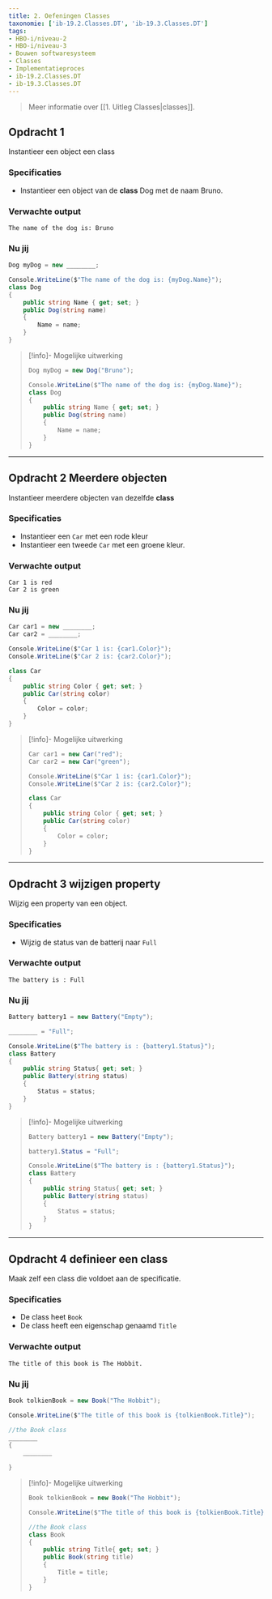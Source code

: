 ```yaml
---
title: 2. Oefeningen Classes
taxonomie: ['ib-19.2.Classes.DT', 'ib-19.3.Classes.DT']
tags:
- HBO-i/niveau-2
- HBO-i/niveau-3
- Bouwen softwaresysteem
- Classes
- Implementatieproces
- ib-19.2.Classes.DT
- ib-19.3.Classes.DT
---
```


> Meer informatie over [[1. Uitleg Classes|classes]].

## Opdracht 1 
Instantieer een object een class

### Specificaties
- Instantieer een object van de **class** Dog met de naam Bruno.

### Verwachte output
```
The name of the dog is: Bruno
```

### Nu jij
``` csharp
Dog myDog = new ________;

Console.WriteLine($"The name of the dog is: {myDog.Name}");
class Dog
{
    public string Name { get; set; }
    public Dog(string name)
    {
        Name = name;
    }
}
``` 

> [!info]- Mogelijke uitwerking
> ``` csharp
> Dog myDog = new Dog("Bruno");
> 
> Console.WriteLine($"The name of the dog is: {myDog.Name}");
> class Dog
> {
>     public string Name { get; set; }
>     public Dog(string name)
>     {
>         Name = name;
>     }
> }
> ```

---

## Opdracht 2 Meerdere objecten
Instantieer meerdere objecten van dezelfde **class**

### Specificaties
- Instantieer een `Car` met een rode kleur
- Instantieer een tweede `Car` met een groene kleur.

### Verwachte output
```
Car 1 is red
Car 2 is green
```

### Nu jij
``` csharp runner
Car car1 = new ________;
Car car2 = ________;

Console.WriteLine($"Car 1 is: {car1.Color}");
Console.WriteLine($"Car 2 is: {car2.Color}");

class Car
{
    public string Color { get; set; }
    public Car(string color)
    {
        Color = color;
    }
}
``` 

> [!info]- Mogelijke uitwerking
> ``` csharp
> Car car1 = new Car("red");
> Car car2 = new Car("green");
> 
> Console.WriteLine($"Car 1 is: {car1.Color}");
> Console.WriteLine($"Car 2 is: {car2.Color}");
> 
> class Car
> {
>     public string Color { get; set; }
>     public Car(string color)
>     {
>         Color = color;
>     }
> }
> ```

---

## Opdracht 3 wijzigen property
Wijzig een property van een object.

### Specificaties
- Wijzig de status van de batterij naar `Full`

### Verwachte output
```
The battery is : Full
```

### Nu jij
``` csharp runner
Battery battery1 = new Battery("Empty");

________ = "Full";

Console.WriteLine($"The battery is : {battery1.Status}");
class Battery
{
    public string Status{ get; set; }
    public Battery(string status)
    {
        Status = status;
    }
}
``` 

> [!info]- Mogelijke uitwerking
> ``` csharp
> Battery battery1 = new Battery("Empty");
> 
> battery1.Status = "Full";
> 
> Console.WriteLine($"The battery is : {battery1.Status}");
> class Battery
> {
>     public string Status{ get; set; }
>     public Battery(string status)
>     {
>         Status = status;
>     }
> }
> ```

---

## Opdracht 4 definieer een class
Maak zelf een class die voldoet aan de specificatie.

### Specificaties
- De class heet `Book`
- De class heeft een eigenschap genaamd `Title`

### Verwachte output
```
The title of this book is The Hobbit.
```

### Nu jij
``` csharp runner
Book tolkienBook = new Book("The Hobbit");

Console.WriteLine($"The title of this book is {tolkienBook.Title}");

//the Book class
________
{
    ________
    
}
``` 

> [!info]- Mogelijke uitwerking
> ``` csharp
> Book tolkienBook = new Book("The Hobbit");
> 
> Console.WriteLine($"The title of this book is {tolkienBook.Title}");
> 
> //the Book class
> class Book
> {
>     public string Title{ get; set; }
>     public Book(string title)
>     {
>         Title = title;
>     }
> }
> ```
